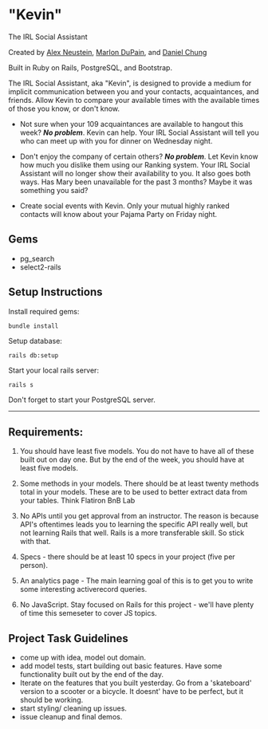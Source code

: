 # "Kevin"
The IRL Social Assistant

Created by [Alex Neustein](https://github.com/alexneustein), [Marlon DuPain](https://github.com/DevDuPain), and [Daniel Chung](https://github.com/dlchung)

Built in Ruby on Rails, PostgreSQL, and Bootstrap.

The IRL Social Assistant, aka "Kevin", is designed to provide a medium for implicit communication between you and your contacts, acquaintances, and friends. Allow Kevin to compare your available times with the available times of those you know, or don't know.

* Not sure when your 109 acquaintances are available to hangout this week? **_No problem_**. Kevin can help. Your IRL Social Assistant will tell you who can meet up with you for dinner on Wednesday night.

* Don't enjoy the company of certain others? **_No problem_**. Let Kevin know how much you dislike them using our Ranking system. Your IRL Social Assistant will no longer show their availability to you. It also goes both ways. Has Mary been unavailable for the past 3 months? Maybe it was something you said?

* Create social events with Kevin. Only your mutual highly ranked contacts will know about your Pajama Party on Friday night.

## Gems
* pg_search
* select2-rails

## Setup Instructions
Install required gems:

    bundle install

Setup database:

    rails db:setup

Start your local rails server:

    rails s

Don't forget to start your PostgreSQL server.

---

## Requirements:

1. You should have least five models. You do not have to have all of these built out on day one. But by the end of the week, you should have at least five models.

2. Some methods in your models. There should be at least twenty methods total in your models. These are to be used to better extract data from your tables. Think Flatiron BnB Lab

3. No APIs until you get approval from an instructor.  The reason is because API's oftentimes leads you to learning the specific API really well, but not learning Rails that well.  Rails is a more transferable skill.  So stick with that.

4. Specs - there should be at least 10 specs in your project (five per person).

5. An analytics page - The main learning goal of this is to get you to write some interesting activerecord queries.

6. No JavaScript. Stay focused on Rails for this project - we'll have plenty of time this semeseter to cover JS topics.

## Project Task Guidelines
- come up with idea, model out domain.
- add model tests, start building out basic features. Have some functionality built out by the end of the day.
- Iterate on the features that you built yesterday. Go from a 'skateboard' version to a scooter or a bicycle. It doesnt' have to be perfect, but it should be working.
- start styling/ cleaning up issues.
- issue cleanup and final demos.
